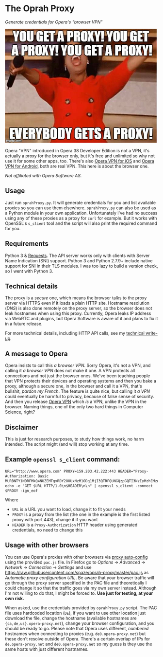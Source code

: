 # The Oprah Proxy
*Generate credentials for Opera's "browser VPN"*

!["Everybody gets a proxy" logo](logo.jpg)

Opera "VPN" introduced in Opera 38 Developer Edition is not a VPN, it's actually a proxy for the browser only, but it's free and unlimited so why not use it for some other apps, too. There's also [Opera VPN for iOS](https://itunes.apple.com/us/app/opera-free-vpn-unlimited-free/id1080756781?mt=8) and [Opera VPN for Android](https://play.google.com/store/apps/details?id=com.opera.vpn), both are real VPN. This here is about the browser one.

*Not affiliated with Opera Software AS.*

## Usage
Just run `oprahProxy.py`. It will generate credentials for you and list available proxies so you can use them elsewhere. `oprahProxy.py` can also be used as a Python module in your own application. Unfortunately I've had no success using any of these proxies as a proxy for `curl` for example. But it works with OpenSSL's `s_client` tool and the script will also print the required command for you.

## Requirements
Python 3 & [Requests](http://docs.python-requests.org/). The API server works only with clients with Server Name Indication (SNI) support. Python 3 and Python 2.7.9+ include native support for SNI in their TLS modules. I was too lazy to build a version check, so I went with Python 3.

## Technical details
The proxy is a *secure* one, which means the browser talks to the proxy server via HTTPS even if it loads a plain HTTP site. Hostname resolution (*DNS*) is also done remotely on the proxy server, so the browser does not leak hostnames when using this proxy. Currently, Opera leaks IP address via WebRTC and plugins, but Opera Software is aware of it and plans to fix it in a future release.

For more technical details, including HTTP API calls, see my [technical write-up](https://gist.github.com/spaze/558b7c4cd81afa7c857381254ae7bd10).

## A message to Opera
Opera insists to call this *a browser VPN*. Sorry Opera, it's not a VPN, and calling it *a browser VPN* does not make it one. A VPN protects all connections and not just the browser ones. We've been teaching people that VPN protects their devices and operating systems and then you bake a proxy, although a secure one, in the browser and call it a VPN, that's bullshit, *pardon my French*. The feature is quite nice, but calling it *a VPN* could eventually be harmful to privacy, because of false sense of security. And then you release [Opera VPN](https://itunes.apple.com/us/app/opera-free-vpn-unlimited-free/id1080756781?mt=8) which *is* a VPN, unlike the VPN in the browser. Naming things, one of the only two hard things in Computer Science, right?

## Disclaimer
This is just for research purposes, to study how things work, no harm intended. The script might (and will) stop working at any time.

## Example `openssl s_client` command:
```
URL="http://www.opera.com" PROXY=159.203.42.222:443 HEADER="Proxy-Authorization: Basic MURBNTY1NDRFMkQ4NUZEMTgxRDY2OUUxNzM1ODg1MjI3QTRFQUNGQzpGQTI3NzIyMzhEMzg2MzlDMzYzQjk0RTA2MDc3NUIzNzMyNkIyQUEzQTM3OEVBNTdCOEVGQTUxQ0EzMjg0Qjc5"; echo -e "GET $URL HTTP/1.0\n$HEADER\n\n" | openssl s_client -connect $PROXY -ign_eof
```
Where
- `URL` is a URL you want to load, change it to fit your needs
- `PROXY` is a proxy from the list (the one in the example is the first listed proxy with port 443), change it if you want
- `HEADER` is a `Proxy-Authorization` HTTP header using generated credentials, no need to change this

## Usage with other browsers
You can use Opera's proxies with other browsers via [proxy auto-config](https://en.wikipedia.org/wiki/Proxy_auto-config) using the provided `pac.js` file. In Firefox go to *Options* → *Advanced* → *Network* → *Connection* → *Settings* and use https://raw.githubusercontent.com/spaze/oprah-proxy/master/pac.js as *Automatic proxy configuration URL*. Be aware that your browser traffic will go through the proxy server specified in the PAC file and theoretically I could change it so that the traffic goes via my own server instead. Although I'm not willing to do that, I might be forced to. **Use just for testing, at your own risk.**

When asked, use the credentials provided by `oprahProxy.py` script. The PAC file uses hardcoded location (`DE`), if you want to use other location just download the file, change the hostname (available hostnames are `{ca,de,us}.opera-proxy.net`), change your browser configuration, and you should be ready to go. Please note that Opera uses different, *numbered* hostnames when connecting to proxies (e.g. `de0.opera-proxy.net`) but these don't resolve outside of Opera. There's a certain overlap of IPs for `de.opera-proxy.net` and `de0.opera-proxy.net` so my guess is they use the same hosts with just different hostnames.
